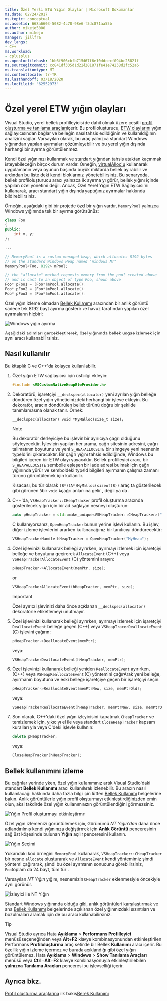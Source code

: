 ```yaml
---
title: Özel Yerli ETW Yığın Olaylar | Microsoft Dokümanlar
ms.date: 02/24/2017
ms.topic: conceptual
ms.assetid: 668a6603-5082-4c78-98e6-f3dc871aa55b
author: mikejo5000
ms.author: mikejo
manager: jillfra
dev_langs:
- C++
ms.workload:
- cplusplus
ms.openlocfilehash: 1bb6f906cbfb715d67f6e10ddcecf094bc25821f
ms.sourcegitcommit: cc841df335d1d22d281871fe41e74238d2fc52a6
ms.translationtype: MT
ms.contentlocale: tr-TR
ms.lasthandoff: 03/18/2020
ms.locfileid: "62552973"
---
```

# <a name="custom-native-etw-heap-events"></a>Özel yerel ETW yığın olayları

Visual Studio, yerel bellek profilleyicisi de dahil olmak üzere çeşitli [profil oluşturma ve tanılama araçları](../profiling/profiling-feature-tour.md)içerir.  Bu profiloluşturucu, [ETW olaylarını](/windows-hardware/drivers/devtest/event-tracing-for-windows--etw-) yığın sağlayıcısından bağlar ve belleğin nasıl tahsis edildiğinin ve kullanıldığının analizini sağlar.  Varsayılan olarak, bu araç yalnızca standart Windows yığınından yapılan ayırmaları çözümleyebilir ve bu yerel yığın dışında herhangi bir ayırma görüntülenmez.

Kendi özel yığınınızı kullanmak ve standart yığından tahsis ataktan kaçınmak isteyebileceğin birçok durum vardır.  Örneğin, [virtualAlloc'u](/windows/desktop/api/memoryapi/nf-memoryapi-virtualalloc) kullanarak uygulamanın veya oyunun başında büyük miktarda bellek ayırabilir ve ardından bu liste deki kendi bloklarınızı yönetebilirsiniz.  Bu senaryoda, bellek profiloluşturucu aracı yalnızca ilk ayırma yı görür, bellek yığını içinde yapılan özel yönetimi değil.  Ancak, Özel Yerel Yığın ETW Sağlayıcısı'nı kullanarak, aracı standart yığın dışında yaptığınız ayırmalar hakkında bildirebilirsiniz.

Örneğin, aşağıdaki gibi bir projede özel bir yığın vardır, `MemoryPool` yalnızca Windows yığınında tek bir ayırma görürsünüz:

```cpp
class Foo
{
public:
    int x, y;
};

...

// MemoryPool is a custom managed heap, which allocates 8192 bytes
// on the standard Windows Heap named "Windows NT"
MemoryPool<Foo, 8192> mPool;

// the "allocate" method requests memory from the pool created above
// and is cast to an object of type Foo, shown above
Foo* pFoo1 = (Foo*)mPool.allocate();
Foo* pFoo2 = (Foo*)mPool.allocate();
Foo* pFoo3 = (Foo*)mPool.allocate();
```

Özel yığın izleme olmadan [Bellek Kullanımı](../profiling/memory-usage.md) aracından bir anlık görüntü sadece tek 8192 bayt ayırma gösterir ve havuz tarafından yapılan özel ayırmaların hiçbiri:

![Windows yığın ayırma](media/heap-example-windows-heap.png)

Aşağıdaki adımları gerçekleştirerek, özel yığınında bellek usgae izlemek için aynı aracı kullanabilirsiniz.

## <a name="how-to-use"></a>Nasıl kullanılır

Bu kitaplık C ve C++'da kolayca kullanılabilir.

1. Özel yığın ETW sağlayıcısı için üstbilgi ekleyin:

   ```cpp
   #include <VSCustomNativeHeapEtwProvider.h>
   ```

1. Dekoratörü, işaretçiyi `__declspec(allocator)` yeni ayrılan yığın belleğe döndüren özel yığın yöneticinizdeki herhangi bir işleve ekleyin.  Bu dekoratör, aracın döndürülen bellek türünü doğru bir şekilde tanımlamasına olanak tanır.  Örnek:

   ```cpp
   __declspec(allocator) void *MyMalloc(size_t size);
   ```

   > [!NOTE]
   > Bu dekoratör derleyiciye bu işlevin bir ayırıcıya çağrı olduğunu söyleyecektir.  İşleviçin yapılan her arama, çağrı sitesinin adresini, çağrı talimatının boyutunu ve yeni `S_HEAPALLOCSITE` bir simgeye yeni nesnenin typeId'ini çıkaracaktır.  Bir çağrı yığını tahsis edildiğinde, Windows bu bilgileri içeren bir ETW olayı yayacaktır.  Bellek profilleyici aracı, bir `S_HEAPALLOCSITE` sembolle eşleşen bir iade adresi bulmak için çağrı yığınında yürür ve semboldeki typeId bilgileri ayırmanın çalışma zamanı türünü görüntülemek için kullanılır.
   >
   > Kısacası, bu tür olarak `(B*)(A*)MyMalloc(sizeof(B))` araç ta gösterilecek gibi görünen `B`bir `void` `A`çağrı anlamına gelir , değil ya da .

1. C++'da, `VSHeapTracker::CHeapTracker` profil oluşturma aracında gösterilecek yığın için bir ad sağlayan nesneyi oluşturun:

   ```cpp
   auto pHeapTracker = std::make_unique<VSHeapTracker::CHeapTracker>("MyCustomHeap");
   ```

   C kullanıyorsanız, `OpenHeapTracker` bunun yerine işlevi kullanın.  Bu işlev, diğer izleme işlevlerini ararken kullanacağınız bir tanıtıcıyı döndürecektir:

   ```C
   VSHeapTrackerHandle hHeapTracker = OpenHeapTracker("MyHeap");
   ```

1. Özel işlevinizi kullanarak belleği ayırırken, ayırmayı izlemek için işaretçiyi belleğe ve boyutuna geçirerek `AllocateEvent` (C++) veya `VSHeapTrackerAllocateEvent` (C) yöntemini arayın:

   ```cpp
   pHeapTracker->AllocateEvent(memPtr, size);
   ```

   or

   ```C
   VSHeapTrackerAllocateEvent(hHeapTracker, memPtr, size);
   ```

   > [!IMPORTANT]
   > Özel ayırıcı işlevinizi daha önce açıklanan `__declspec(allocator)` dekoratörle etiketlemeyi unutmayın.

1. Özel işlevinizi kullanarak belleği ayırırken, ayırmayı izlemek için işaretçiyi `DeallocateEvent` belleğe geçen (C++) veya `VSHeapTracerDeallocateEvent` (C) işlevini çağırın:

   ```cpp
   pHeapTracker->DeallocateEvent(memPtr);
   ```

   veya:

   ```C
   VSHeapTrackerDeallocateEvent(hHeapTracker, memPtr);
   ```

1. Özel işlevinizi kullanarak belleği yeniden `ReallocateEvent` ayırırken, (C++) veya `VSHeapReallocateEvent` (C) yöntemini çağırArak yeni belleğe, ayırmanın boyutuna ve eski belleğe işaretçiye geçen bir işaretçiyi seçin:

   ```cpp
   pHeapTracker->ReallocateEvent(memPtrNew, size, memPtrOld);
   ```

   veya:

   ```C
   VSHeapTrackerReallocateEvent(hHeapTracker, memPtrNew, size, memPtrOld);
   ```

1. Son olarak, C++'daki özel yığın izleyicisini kapatmak `CHeapTracker` ve temizlemek için, yıkıcıyı el ile veya standart `CloseHeapTracker` kapsam kuralları yla veya C'deki işlevle kullanın:

   ```cpp
   delete pHeapTracker;
   ```

   veya:

   ```C
   CloseHeapTracker(hHeapTracker);
   ```

## <a name="track-memory-usage"></a>Bellek kullanımını izleme
Bu çağrılar yerinde yken, özel yığın kullanımınız artık Visual Studio'daki standart **Bellek Kullanımı** aracı kullanılarak izlenebilir.  Bu aracın nasıl kullanılacağı hakkında daha fazla bilgi için lütfen [Bellek Kullanımı](../profiling/memory-usage.md) belgelerine bakın. Anlık görüntülerle yığın profil oluşturmayı etkinleştirdiğinizden emin olun, aksi takdirde özel yığın kullanımınızın görüntülendiğini görmezsiniz.

![Yığın Profil oluşturmayı etkinleştirme](media/heap-enable-heap.png)

Özel yığın izlemenizi görüntülemek için, Görünümü *NT Yığın'dan* daha önce adlandırılmış kendi yığınınıza değiştirmek için **Anlık Görüntü** penceresinin sağ üst köşesinde bulunan **Yığın** açılır penceresini kullanın.

![Yığın Seçimi](media/heap-example-custom-heap.png)

Yukarıdaki kod örneğini `MemoryPool` kullanarak, `VSHeapTracker::CHeapTracker` bir nesne `allocate` oluşturarak ve `AllocateEvent` kendi yöntemimiz şimdi yöntemi çağırarak, şimdi bu özel ayırmanın sonucunu görebilirsiniz, `Foo`toplam da 24 bayt, tüm tür .

Varsayılan *NT Yığın* yığını, nesnemizin `CHeapTracker` eklenmesiyle öncekiyle aynı görünür.

![İzleyici ile NT Yığın](media/heap-example-windows-heap.png)

Standart Windows yığınında olduğu gibi, anlık görüntüleri karşılaştırmak ve ana [Bellek Kullanımı](../profiling/memory-usage.md) belgelerinde açıklanan özel yığınınızdaki sızıntıları ve bozulmaları aramak için de bu aracı kullanabilirsiniz.

> [!TIP]
> Visual Studio ayrıca Hata **Ayıklama** > **Performans Profilleyici** menüsüseçeneğinden veya **Alt**+**F2** klavye kombinasyonundan etkinleştirilen Performans **Profiloluşturma** araç setinde bir Bellek **Kullanımı** aracı içerir.  Bu özellik yığın izleme içermez ve burada açıklandığı gibi özel yığın görüntülemez.  Hata **Ayıklama** > **Windows** > **Show Tanılama Araçları** menüsü veya **Ctrl**+**Alt**+**F2** klavye kombinasyonuyla etkinleştirilebilen **yalnızca Tanılama Araçları** penceresi bu işlevselliği içerir.

## <a name="see-also"></a>Ayrıca bkz.
[Profil oluşturma araçlarına](../profiling/profiling-feature-tour.md)
ilk bakış[Bellek Kullanımı](../profiling/memory-usage.md)
